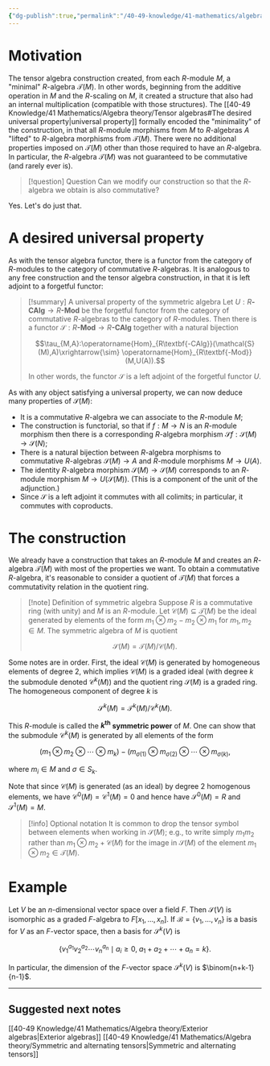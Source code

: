 ```yaml
---
{"dg-publish":true,"permalink":"/40-49-knowledge/41-mathematics/algebra-theory/symmetric-algebras/","tags":["algebra_theory"],"updated":"2024-11-01T15:33:24-07:00"}
---
```


# Motivation

The tensor algebra construction created, from each $R$-module $M$, a "minimal" $R$-algebra $\mathcal{T}(M)$. In other words, beginning from the additive operation in $M$ and the $R$-scaling on $M$, it created a structure that also had an internal multiplication (compatible with those structures). The [[40-49 Knowledge/41 Mathematics/Algebra theory/Tensor algebras#The desired universal property\|universal property]] formally encoded the "minimality" of the construction, in that all $R$-module morphisms from $M$ to $R$-algebras $A$ "lifted" to $R$-algebra morphisms from $\mathcal{T}(M).$ There were no additional properties imposed on $\mathcal{T}(M)$ other than those required to have an $R$-algebra. In particular, the $R$-algebra $\mathcal{T}(M)$ was not guaranteed to be commutative (and rarely ever is).

> [!question] Question
> Can we modify our construction so that the $R$-algebra we obtain is also commutative?

Yes. Let's do just that.
# A desired universal property

As with the tensor algebra functor, there is a functor from the category of $R$-modules to the category of commutative $R$-algebras. It is analogous to any free construction and the tensor algebra construction, in that it is left adjoint to a forgetful functor:

> [!summary] A universal property of the symmetric algebra
> Let $U:R\textbf{-CAlg}\to R\textbf{-Mod}$ be the forgetful functor from the category of commutative $R$-algebras to the category of $R$-modules. Then there is a functor $\mathcal{S}:R\textbf{-Mod}\to R\textbf{-CAlg}$ together with a natural bijection
> 
> $$\tau_{M,A}:\operatorname{Hom}_{R\textbf{-CAlg}}(\mathcal{S}(M),A)\xrightarrow{\sim} \operatorname{Hom}_{R\textbf{-Mod}}(M,U(A)).$$
> 
> In other words, the functor $\mathcal{S}$ is a left adjoint of the forgetful functor $U$.

As with any object satisfying a universal property, we can now deduce many properties of $\mathcal{S}(M)$:
- It is a commutative $R$-algebra we can associate to the $R$-module $M$;
- The construction is functorial, so that if $f:M\to N$ is an $R$-module morphism then there is a corresponding $R$-algebra morphism $\mathcal{S}f:\mathcal{S}(M)\to \mathcal{S}(N)$;
- There is a natural bijection between $R$-algebra morphisms to commutative $R$-algebras $\mathcal{S}(M)\to A$ and $R$-module morphisms $M\to U(A)$.
- The identity $R$-algebra morphism $\mathcal{S}(M)\to \mathcal{S}(M)$ corresponds to an $R$-module morphism $M\to U(\mathcal{S}(M))$. (This is a component of the unit of the adjunction.)
- Since $\mathcal{S}$ is a left adjoint it commutes with all colimits; in particular, it commutes with coproducts.
# The construction

We already have a construction that takes an $R$-module $M$ and creates an $R$-algebra $\mathcal{T}(M)$ with most of the properties we want. To obtain a commutative $R$-algebra, it's reasonable to consider a quotient of $\mathcal{T}(M)$ that forces a commutativity relation in the quotient ring.

> [!note] Definition of symmetric algebra
> Suppose $R$ is a commutative ring (with unity) and $M$ is an $R$-module. Let $\mathcal{C}(M)\subseteq \mathcal{T}(M)$ be the ideal generated by elements of the form $m_1\otimes m_2-m_2\otimes m_1$ for $m_1, m_2\in M$. The symmetric algebra of $M$ is quotient
> 
> $$\mathcal{S}(M)=\mathcal{T}(M)/\mathcal{C}(M).$$

Some notes are in order. First, the ideal $\mathcal{C}(M)$ is generated by homogeneous elements of degree 2, which implies $\mathcal{C}(M)$ is a graded ideal (with degree $k$ the submodule denoted $\mathcal{C}^k(M)$) and the quotient ring $\mathcal{S}(M)$ is a graded ring. The homogeneous component of degree $k$ is

$$\mathcal{S}^k(M)=\mathcal{T}^k(M)/\mathcal{C}^k(M).$$

This $R$-module is called the **$k^{\text{th}}$ symmetric power** of $M$. One can show that the submodule $\mathcal{C}^k(M)$ is generated by all elements of the form

$$(m_1\otimes m_2\otimes \cdots \otimes m_k)-(m_{\sigma(1)}\otimes m_{\sigma(2)}\otimes \cdots \otimes m_{\sigma(k)},$$

where $m_i\in M$ and $\sigma\in S_k$.

Note that since $\mathcal{C}(M)$ is generated (as an ideal) by degree 2 homogenous elements, we have $\mathcal{C}^0(M)=\mathcal{C}^1 (M) = 0$ and hence have $\mathcal{S}^0(M)=R$ and $\mathcal{S}^1(M)=M$.

>[!info] Optional notation
>It is common to drop the tensor symbol between elements when working in $\mathcal{S}(M)$; e.g., to write simply $m_1m_2$ rather than $m_1\otimes m_2+\mathcal{C}(M)$ for the image in $\mathcal{S}(M)$ of the element $m_1\otimes m_2\in \mathcal{T}(M)$.

# Example

Let $V$ be an $n$-dimensional vector space over a field $F$. Then $\mathcal{S}(V)$ is isomorphic as a graded $F$-algebra to $F[x_1,\ldots, x_n]$. If $\mathcal{B}=\{v_1,\ldots, v_n\}$ is a basis for $V$ as an $F$-vector space, then a basis for $\mathcal{S}^k(V)$ is

$$\{v_1^{a_1} v_2^{a_2}\cdots v_n^{a_n}\mid a_i\geq 0,\; a_1+a_2+\cdots+a_n=k\}.$$

In particular, the dimension of the $F$-vector space $\mathcal{S}^k(V)$ is $\binom{n+k-1}{n-1}$.

---

## Suggested next notes

[[40-49 Knowledge/41 Mathematics/Algebra theory/Exterior algebras\|Exterior algebras]]
[[40-49 Knowledge/41 Mathematics/Algebra theory/Symmetric and alternating tensors\|Symmetric and alternating tensors]]